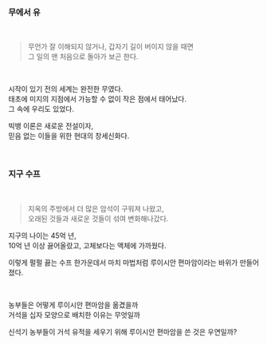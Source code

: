 
<br>

### 무에서 유

<br>

> 무언가 잘 이해되지 않거나, 갑자기 길이 버이지 않을 때면<br> 그 일의 맨 처음으로 돌아가 보곤 한다.

<br>

시작이 있기 전의 세계는 완전한 무였다.<br>
태초에 미지의 지점에서 가능할 수 없이 작은 점에서 태어났다.<br>
그 속에 우리도 있었다.<br>

빅뱅 이론은 새로운 전설이자,<br>
믿음 없는 이들을 위한 현대의 창세신화다.

<br>

### 지구 수프

<br>

> 지옥의 주방에서 더 많은 암석이 구워져 나왔고,<br>오래된 것들과 새로운 것들이 섞여 변화해나갔다.

지구의 나이는 45억 년,<br>
10억 년 이상 끓어올랐고, 고체보다는 액체에 가까웠다.<br>

이렇게 펄펄 끓는 수프 한가운데서 마치 마법처럼 루이시안 편마암이라는 바위가 만들어졌다.<br>

<br>

농부들은 어떻게 루이시안 편마암을 옮겼을까<br>
거석을 십자 모양으로 배치한 이유는 무엇일까<br>

신석기 농부들이 거석 유적을 세우기 위해 루이시안 편마암을 쓴 것은 우연일까?<br>

